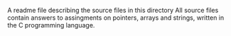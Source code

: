 A readme file describing the source files in this directory
All source files contain answers to assingments on pointers, arrays and strings, written in the C programming language.

